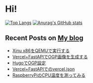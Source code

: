 

 # Hi!

[![Top Langs](https://github-readme-stats.vercel.app/api/top-langs/?username=kinpoko)](https://github.com/anuraghazra/github-readme-stats)
[![Anurag's GitHub stats](https://github-readme-stats.vercel.app/api?username=kinpoko&line_height=40&show_icons=true)](https://github.com/anuraghazra/github-readme-stats)

 ## Recent Posts on [My blog](https://kinpokoblog.com)
- [Xinu x86をQEMUで実行する](https://kinpokoblog.com/posts/run-xinu-x86-on-qemu/)
- [Vercel+FastAPIでOGP画像を生成する](https://kinpokoblog.com/posts/ogp-image-with-vercel-fastapi/)
- [HugoでOGP設定](https://kinpokoblog.com/posts/setting-up-ogp-in-hugo/)
- [Vercel+FastAPIでのvercel.json](https://kinpokoblog.com/posts/vercel.json-with-vercel-fastapi/)
- [RaspberryPiのCPU温度を測ってみる](https://kinpokoblog.com/posts/measuring-the-cpu-temperature-of-the-raspberrypi/)
